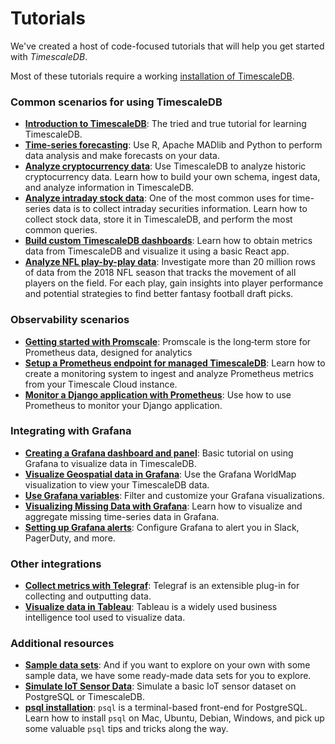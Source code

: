 # Tutorials
We've created a host of code-focused tutorials that will help you get
started with *TimescaleDB*.

Most of these tutorials require a working [installation of TimescaleDB][install-timescale].

### Common scenarios for using TimescaleDB

- **[Introduction to TimescaleDB][nyc-taxi]**: The tried and true tutorial for learning TimescaleDB.
- **[Time-series forecasting][Forecasting]**: Use R, Apache MADlib and Python to perform
data analysis and make forecasts on your data.
- **[Analyze cryptocurrency data][Crypto]**: Use TimescaleDB to analyze historic cryptocurrency data. Learn how to build your own schema, ingest data, and analyze information in TimescaleDB.
- **[Analyze intraday stock data][Stocks]**: One of the most common uses for time-series data is to collect intraday securities information. Learn how to collect stock data, store it in TimescaleDB, and perform the most common queries.
- **[Build custom TimescaleDB dashboards][custom-dashboards]**: Learn how to obtain metrics data from TimescaleDB and visualize it using a basic React app.
- **[Analyze NFL play-by-play data][nfl]**: Investigate more than 20 million rows of data from the 2018 NFL season that tracks the movement of all players on the field. For each play, gain insights into player performance and potential strategies to find better fantasy football draft picks.

### Observability scenarios

- **[Getting started with Promscale][promscale]**: Promscale is the long‑term store for Prometheus data, designed for analytics
- **[Setup a Prometheus endpoint for managed TimescaleDB][prometheus-mst-endpoint]**: Learn how to create a monitoring system to ingest and analyze Prometheus metrics from your Timescale Cloud instance.
- **[Monitor a Django application with Prometheus][monitor-django-prometheus]**: Use how to use Prometheus to monitor your Django application.

### Integrating with Grafana

- **[Creating a Grafana dashboard and panel][tutorial-grafana-dashboards]**: Basic tutorial on using Grafana to visualize data in TimescaleDB.
- **[Visualize Geospatial data in Grafana][tutorial-grafana-geospatial]**: Use the Grafana WorldMap visualization to view your TimescaleDB data.
- **[Use Grafana variables][tutorial-grafana-variables]**: Filter and customize your Grafana visualizations.
- **[Visualizing Missing Data with Grafana][tutorial-grafana-missing-data]**: Learn how to visualize and aggregate missing time-series data in Grafana.
- **[Setting up Grafana alerts][tutorial-grafana-alerts]**: Configure Grafana to alert you in Slack, PagerDuty, and more.

### Other integrations

- **[Collect metrics with Telegraf][telegraf]**: Telegraf is an extensible plug-in for collecting and outputting data.
- **[Visualize data in Tableau][tableau]**: Tableau is a widely used business intelligence tool used to visualize data.

### Additional resources

- **[Sample data sets][sample-data-sets]**: And if you want to explore on your own
with some sample data, we have some ready-made data sets for you to explore.
- **[Simulate IoT Sensor Data][simul-iot-data]**: Simulate a basic IoT sensor dataset
on PostgreSQL or TimescaleDB.
- **[psql installation][psql]**: `psql` is a terminal-based front-end for PostgreSQL.
Learn how to install `psql` on Mac, Ubuntu, Debian, Windows,
and pick up some valuable `psql` tips and tricks along the way.

[Forecasting]: /tutorials/time-series-forecast
[Replication]: /tutorials/replication
[Clustering]: /tutorials/clustering
[Continuous Aggregates]: /tutorials/continuous-aggs-tutorial
[Outflux]: /tutorials/outflux
[Grafana]: /tutorials/grafana
[telegraf]: /tutorials/telegraf-output-plugin
[sample-data-sets]: /tutorials/sample-datasets
[install-timescale]: /how-to-guides/install-timescaledb/
[promscale]: /tutorials/promscale/
[psql]: /how-to-guides/connecting/psql/
[Crypto]: /tutorials/analyze-cryptocurrency-data
[Stocks]: /tutorials/analyze-intraday-stocks/
[custom-dashboards]: /tutorials/custom-timescaledb-dashboards/
[tableau]: /tutorials/visualize-with-tableau
[prometheus-mst-endpoint]: /tutorials/setting-up-mst-endpoint-for-prometheus
[monitor-django-prometheus]: /tutorials/monitor-django-with-prometheus
[tutorial-grafana-dashboards]: /tutorials/grafana/create-dashboard-and-panel
[tutorial-grafana-geospatial]: /tutorials/grafana/geospatial-dashboards
[tutorial-grafana-variables]: /tutorials/grafana/grafana-variables
[tutorial-grafana-missing-data]: /tutorials/grafana/visualize-missing-data
[tutorial-grafana-alerts]: /tutorials/grafana/setup-alerts
[simul-iot-data]: /tutorials/simulate-iot-sensor-data
[nyc-taxi]: /tutorials/nyc-taxi-cab/
[nfl]: /tutorials/nfl-analytics/
